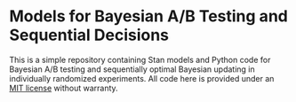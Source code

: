 # Models for Bayesian A/B Testing and Sequential Decisions

This is a simple repository containing Stan models and Python code 
for Bayesian A/B testing and sequentially optimal Bayesian updating 
in individually randomized experiments. All code here is provided 
under an [MIT license](LICENSE) without warranty.
